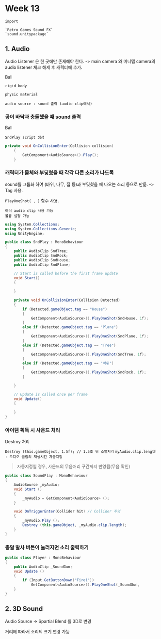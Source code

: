 # Week 13

```
import 

`Retro Games Sound FX`
`sound.unitypackage`
```

## 1. Audio

Audio Listener 은 한 곳에만 존재해야 한다. 
-> main camera 와 미니맵 camera의 audio listener 체크 해제 후 캐릭터에 추가.

Ball

`rigid body`

`physic material`

`audio source : sound 출력 (audio clip에서)`

### 공이 바닥과 충돌했을 때 sound 출력
Ball

`SndPlay script 생성`
```c#
private void OnCollisionEnter(Collision collision)
    {
        GetComponent<AudioSource>().Play();
    }
```


### 캐릭터가 물체와 부딪혔을 때 각각 다른 소리가 나도록

sound를 그룹화 하여 (바위, 나무, 집 등)과 부딪혔을 때 나오는 소리 등으로 만듦. 
-> Tag 사용. 

`PlayOneShot( , )` 함수 사용. 
```
여러 audio clip 사용 가능
볼륨 설정 가능
```

```c#
using System.Collections;
using System.Collections.Generic;
using UnityEngine;

public class SndPlay : MonoBehaviour
{
    public AudioClip SndTree;
    public AudioClip SndRock;
    public AudioClip SndHouse;
    public AudioClip SndPlane;

    // Start is called before the first frame update
    void Start()
    {
        
    }

    private void OnCollisionEnter(Collision Detected)
    {
        if (Detected.gameObject.tag == "House")
        {
            GetComponent<AudioSource>().PlayOneShot(SndHouse, 1f);
        }
        else if (Detected.gameObject.tag == "Plane")
        {
            GetComponent<AudioSource>().PlayOneShot(SndPlane, 1f);
        }
        else if (Detected.gameObject.tag == "Tree")
        {
            GetComponent<AudioSource>().PlayOneShot(SndTree, 1f);
        }
        else if (Detected.gameObject.tag == "바위")
        {
            GetComponent<AudioSource>().PlayOneShot(SndRock, 1f);
        }

    }

    // Update is called once per frame
    void Update()
    {
        
    }
}

```

### 아이템 획득 시 사운드 처리

Destroy 처리

`Destroy (this.gameObject, 1.5f); // 1.5초 뒤 소멸처리`
`myAudio.clip.length : 오디오 클립의 재생시간 자동지정`
> 자동지정일 경우, 사운드의 무음처리 구간까지 반영됨(무음 확인)
```c#
public class SoundPlay : MonoBehaviour 
{
    AudioSource _myAudio;
    void Start () 
    {   
        _myAudio = GetComponent<AudioSource> ();
    }

    void OnTriggerEnter(Collider hit) // Collider 주의
    {
        _myAudio.Play ();
        Destroy (this.gameObject, _myAudio.clip.length);
    }
}
```

### 총알 발사 버튼이 눌러지면 소리 출력하기

```c#
public class Player : MonoBehaviour 
{
    public AudioClip _SoundGun;
    void Update () 
    {
        if (Input.GetButtonDown("Fire1"))
            GetComponent<AudioSource>().PlayOneShot(_SoundGun, 
    }
}
```

## 2. 3D Sound

Audio Source -> Spartial Blend 를 3D로 변경

거리에 따라서 소리의 크기 변경 가능